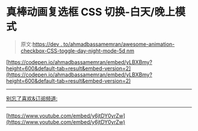 # 真棒动画复选框 CSS 切换-白天/晚上模式

> 原文:[https://dev . to/ahmadbassamemran/awesome-animation-checkbox-CSS-toggle-day-night-mode-5d nm](https://dev.to/ahmadbassamemran/awesome-animation-checkbox-css-toggle-day-night-mode-5dnm)

[https://codepen.io/ahmadbassamemran/embed/yLBXBmy?height=600&default-tab=result&embed-version=2](https://codepen.io/ahmadbassamemran/embed/yLBXBmy?height=600&default-tab=result&embed-version=2)

* * *

[别忘了喜欢&订阅频道:](https://www.youtube.com/AhmadEmran?sub_confirmation=1)

* * *

[https://www.youtube.com/embed/y6jtDY0yrZw](https://www.youtube.com/embed/y6jtDY0yrZw)